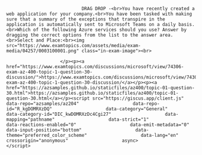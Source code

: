 <p class="card-text">
							
								DRAG DROP -<br>You have recently created a web application for your company.<br>You have been tasked with making sure that a summary of the exceptions that transpire in the application is automatically sent to Microsoft Teams on a daily basis.<br>Which of the following Azure services should you use? Answer by dragging the correct options from the list to the answer area.<br>Select and Place:<br><img src="https://www.examtopics.com/assets/media/exam-media/04257/0003100001.png" class="in-exam-image"><br>
							
						</p><p><a href="https://www.examtopics.com/discussions/microsoft/view/74306-exam-az-400-topic-1-question-30-discussion/">https://www.examtopics.com/discussions/microsoft/view/74306-exam-az-400-topic-1-question-30-discussion/</a></p><p><a href="https://azsamples.github.io/staticfiles/az400/topic-01-question-30.html">https://azsamples.github.io/staticfiles/az400/topic-01-question-30.html</a></p><script src="https://giscus.app/client.js"                    data-repo="azsamples/az204"                    data-repo-id="R_kgDOMRXzDQ"                    data-category="General"                    data-category-id="DIC_kwDOMRXzDc4Cgi27"                    data-mapping="pathname"                    data-strict="1"                    data-reactions-enabled="0"                    data-emit-metadata="0"                    data-input-position="bottom"                    data-theme="preferred_color_scheme"                    data-lang="en"                    crossorigin="anonymous"                    async>                    </script>